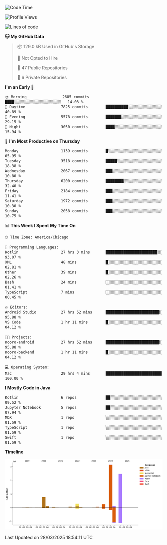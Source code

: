 <!--START_SECTION:waka-->
![Code Time](http://img.shields.io/badge/Code%20Time-1%2C158%20hrs%2056%20mins-blue)

![Profile Views](http://img.shields.io/badge/Profile%20Views-1-blue)

![Lines of code](https://img.shields.io/badge/From%20Hello%20World%20I%27ve%20Written-7.3%20million%20lines%20of%20code-blue)

**🐱 My GitHub Data** 

> 📦 129.0 kB Used in GitHub's Storage 
 > 
> 🚫 Not Opted to Hire
 > 
> 📜 47 Public Repositories 
 > 
> 🔑 6 Private Repositories 
 > 
**I'm an Early 🐤** 

```text
🌞 Morning                2685 commits        ████░░░░░░░░░░░░░░░░░░░░░   14.03 % 
🌆 Daytime                7825 commits        ██████████░░░░░░░░░░░░░░░   40.89 % 
🌃 Evening                5578 commits        ███████░░░░░░░░░░░░░░░░░░   29.15 % 
🌙 Night                  3050 commits        ████░░░░░░░░░░░░░░░░░░░░░   15.94 % 
```
📅 **I'm Most Productive on Thursday** 

```text
Monday                   1139 commits        █░░░░░░░░░░░░░░░░░░░░░░░░   05.95 % 
Tuesday                  3518 commits        █████░░░░░░░░░░░░░░░░░░░░   18.38 % 
Wednesday                2067 commits        ███░░░░░░░░░░░░░░░░░░░░░░   10.80 % 
Thursday                 6200 commits        ████████░░░░░░░░░░░░░░░░░   32.40 % 
Friday                   2184 commits        ███░░░░░░░░░░░░░░░░░░░░░░   11.41 % 
Saturday                 1972 commits        ███░░░░░░░░░░░░░░░░░░░░░░   10.30 % 
Sunday                   2058 commits        ███░░░░░░░░░░░░░░░░░░░░░░   10.75 % 
```


📊 **This Week I Spent My Time On** 

```text
🕑︎ Time Zone: America/Chicago

💬 Programming Languages: 
Kotlin                   27 hrs 3 mins       ███████████████████████░░   93.07 % 
XML                      48 mins             █░░░░░░░░░░░░░░░░░░░░░░░░   02.81 % 
Other                    39 mins             █░░░░░░░░░░░░░░░░░░░░░░░░   02.26 % 
Bash                     24 mins             ░░░░░░░░░░░░░░░░░░░░░░░░░   01.41 % 
TypeScript               7 mins              ░░░░░░░░░░░░░░░░░░░░░░░░░   00.45 % 

🔥 Editors: 
Android Studio           27 hrs 52 mins      ████████████████████████░   95.88 % 
VS Code                  1 hr 11 mins        █░░░░░░░░░░░░░░░░░░░░░░░░   04.12 % 

🐱‍💻 Projects: 
nooro-android            27 hrs 52 mins      ████████████████████████░   95.88 % 
nooro-backend            1 hr 11 mins        █░░░░░░░░░░░░░░░░░░░░░░░░   04.12 % 

💻 Operating System: 
Mac                      29 hrs 4 mins       █████████████████████████   100.00 % 
```

**I Mostly Code in Java** 

```text
Kotlin                   6 repos             ██░░░░░░░░░░░░░░░░░░░░░░░   09.52 % 
Jupyter Notebook         5 repos             ██░░░░░░░░░░░░░░░░░░░░░░░   07.94 % 
MDX                      1 repo              ░░░░░░░░░░░░░░░░░░░░░░░░░   01.59 % 
TypeScript               1 repo              ░░░░░░░░░░░░░░░░░░░░░░░░░   01.59 % 
Swift                    1 repo              ░░░░░░░░░░░░░░░░░░░░░░░░░   01.59 % 
```



**Timeline**

![Lines of Code chart](https://raw.githubusercontent.com/phanijsp/phanijsp/main/assets/bar_graph.png)


 Last Updated on 28/03/2025 18:54:11 UTC
<!--END_SECTION:waka-->
